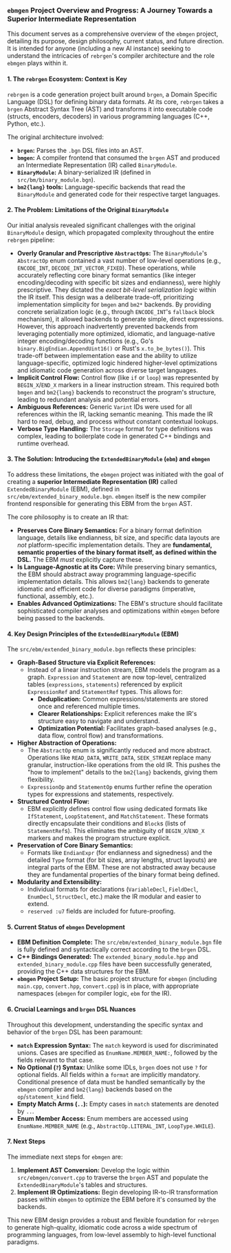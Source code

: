 ### `ebmgen` Project Overview and Progress: A Journey Towards a Superior Intermediate Representation

This document serves as a comprehensive overview of the `ebmgen` project, detailing its purpose, design philosophy, current status, and future direction. It is intended for anyone (including a new AI instance) seeking to understand the intricacies of `rebrgen`'s compiler architecture and the role `ebmgen` plays within it.

#### 1. The `rebrgen` Ecosystem: Context is Key

`rebrgen` is a code generation project built around `brgen`, a Domain Specific Language (DSL) for defining binary data formats. At its core, `rebrgen` takes a `brgen` Abstract Syntax Tree (AST) and transforms it into executable code (structs, encoders, decoders) in various programming languages (C++, Python, etc.).

The original architecture involved:
*   **`brgen`:** Parses the `.bgn` DSL files into an AST.
*   **`bmgen`:** A compiler frontend that consumed the `brgen` AST and produced an Intermediate Representation (IR) called `BinaryModule`.
*   **`BinaryModule`:** A binary-serialized IR (defined in `src/bm/binary_module.bgn`).
*   **`bm2{lang}` tools:** Language-specific backends that read the `BinaryModule` and generated code for their respective target languages.

#### 2. The Problem: Limitations of the Original `BinaryModule`

Our initial analysis revealed significant challenges with the original `BinaryModule` design, which propagated complexity throughout the entire `rebrgen` pipeline:

*   **Overly Granular and Prescriptive `AbstractOp`s:** The `BinaryModule`'s `AbstractOp` enum contained a vast number of low-level operations (e.g., `ENCODE_INT`, `DECODE_INT_VECTOR_FIXED`). These operations, while accurately reflecting core binary format semantics (like integer encoding/decoding with specific bit sizes and endianness), were highly prescriptive. They dictated the *exact bit-level serialization logic* within the IR itself. This design was a deliberate trade-off, prioritizing implementation simplicity for `bmgen` and `bm2*` backends. By providing concrete serialization logic (e.g., through `ENCODE_INT`'s `fallback` block mechanism), it allowed backends to generate simple, direct expressions. However, this approach inadvertently prevented backends from leveraging potentially more optimized, idiomatic, and language-native integer encoding/decoding functions (e.g., Go's `binary.BigEndian.AppendUint16()` or Rust's `x.to_be_bytes()`). This trade-off between implementation ease and the ability to utilize language-specific, optimized logic hindered higher-level optimizations and idiomatic code generation across diverse target languages.
*   **Implicit Control Flow:** Control flow (like `if` or `loop`) was represented by `BEGIN_X`/`END_X` markers in a linear instruction stream. This required both `bmgen` and `bm2{lang}` backends to reconstruct the program's structure, leading to redundant analysis and potential errors.
*   **Ambiguous References:** Generic `Varint` IDs were used for all references within the IR, lacking semantic meaning. This made the IR hard to read, debug, and process without constant contextual lookups.
*   **Verbose Type Handling:** The `Storage` format for type definitions was complex, leading to boilerplate code in generated C++ bindings and runtime overhead.

#### 3. The Solution: Introducing the `ExtendedBinaryModule` (`ebm`) and `ebmgen`

To address these limitations, the `ebmgen` project was initiated with the goal of creating a **superior Intermediate Representation (IR)** called `ExtendedBinaryModule` (EBM), defined in `src/ebm/extended_binary_module.bgn`. `ebmgen` itself is the new compiler frontend responsible for generating this EBM from the `brgen` AST.

The core philosophy is to create an IR that:
*   **Preserves Core Binary Semantics:** For a binary format definition language, details like endianness, bit size, and specific data layouts are *not* platform-specific implementation details. They are **fundamental, semantic properties of the binary format itself, as defined within the DSL.** The EBM *must* explicitly capture these.
*   **Is Language-Agnostic at its Core:** While preserving binary semantics, the EBM should abstract away programming language-specific implementation details. This allows `bm2{lang}` backends to generate idiomatic and efficient code for diverse paradigms (imperative, functional, assembly, etc.).
*   **Enables Advanced Optimizations:** The EBM's structure should facilitate sophisticated compiler analyses and optimizations within `ebmgen` before being passed to the backends.

#### 4. Key Design Principles of the `ExtendedBinaryModule` (EBM)

The `src/ebm/extended_binary_module.bgn` reflects these principles:

*   **Graph-Based Structure via Explicit References:**
    *   Instead of a linear instruction stream, EBM models the program as a graph. `Expression` and `Statement` are now top-level, centralized tables (`expressions`, `statements`) referenced by explicit `ExpressionRef` and `StatementRef` types. This allows for:
        *   **Deduplication:** Common expressions/statements are stored once and referenced multiple times.
        *   **Clearer Relationships:** Explicit references make the IR's structure easy to navigate and understand.
        *   **Optimization Potential:** Facilitates graph-based analyses (e.g., data flow, control flow) and transformations.
*   **Higher Abstraction of Operations:**
    *   The `AbstractOp` enum is significantly reduced and more abstract. Operations like `READ_DATA`, `WRITE_DATA`, `SEEK_STREAM` replace many granular, instruction-like operations from the old IR. This pushes the "how to implement" details to the `bm2{lang}` backends, giving them flexibility.
    *   `ExpressionOp` and `StatementOp` enums further refine the operation types for expressions and statements, respectively.
*   **Structured Control Flow:**
    *   EBM explicitly defines control flow using dedicated formats like `IfStatement`, `LoopStatement`, and `MatchStatement`. These formats directly encapsulate their conditions and `Block`s (lists of `StatementRef`s). This eliminates the ambiguity of `BEGIN_X`/`END_X` markers and makes the program structure explicit.
*   **Preservation of Core Binary Semantics:**
    *   Formats like `EndianExpr` (for endianness and signedness) and the detailed `Type` format (for bit sizes, array lengths, struct layouts) are integral parts of the EBM. These are not abstracted away because they are fundamental properties of the binary format being defined.
*   **Modularity and Extensibility:**
    *   Individual formats for declarations (`VariableDecl`, `FieldDecl`, `EnumDecl`, `StructDecl`, etc.) make the IR modular and easier to extend.
    *   `reserved :u7` fields are included for future-proofing.

#### 5. Current Status of `ebmgen` Development

*   **EBM Definition Complete:** The `src/ebm/extended_binary_module.bgn` file is fully defined and syntactically correct according to the `brgen` DSL.
*   **C++ Bindings Generated:** The `extended_binary_module.hpp` and `extended_binary_module.cpp` files have been successfully generated, providing the C++ data structures for the EBM.
*   **`ebmgen` Project Setup:** The basic project structure for `ebmgen` (including `main.cpp`, `convert.hpp`, `convert.cpp`) is in place, with appropriate namespaces (`ebmgen` for compiler logic, `ebm` for the IR).

#### 6. Crucial Learnings and `brgen` DSL Nuances

Throughout this development, understanding the specific syntax and behavior of the `brgen` DSL has been paramount:

*   **`match` Expression Syntax:** The `match` keyword is used for discriminated unions. Cases are specified as `EnumName.MEMBER_NAME:`, followed by the fields relevant to that case.
*   **No Optional (`?`) Syntax:** Unlike some IDLs, `brgen` does not use `?` for optional fields. All fields within a `format` are implicitly mandatory. Conditional presence of data must be handled semantically by the `ebmgen` compiler and `bm2{lang}` backends based on the `op`/`statement_kind` field.
*   **Empty Match Arms (`..`):** Empty cases in `match` statements are denoted by `..`.
*   **Enum Member Access:** Enum members are accessed using `EnumName.MEMBER_NAME` (e.g., `AbstractOp.LITERAL_INT`, `LoopType.WHILE`).

#### 7. Next Steps

The immediate next steps for `ebmgen` are:
1.  **Implement AST Conversion:** Develop the logic within `src/ebmgen/convert.cpp` to traverse the `brgen` AST and populate the `ExtendedBinaryModule`'s tables and structures.
2.  **Implement IR Optimizations:** Begin developing IR-to-IR transformation passes within `ebmgen` to optimize the EBM before it's consumed by the backends.

This new EBM design provides a robust and flexible foundation for `rebrgen` to generate high-quality, idiomatic code across a wide spectrum of programming languages, from low-level assembly to high-level functional paradigms.
